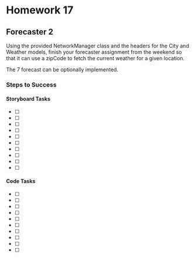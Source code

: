 # Homework 17

## Forecaster 2

Using the provided NetworkManager class and the headers for the City and Weather models, finish your forecaster assignment from the weekend so that it can use a zipCode to fetch the current weather for a given location.

The 7 forecast can be optionally implemented.

### Steps to Success

#### Storyboard Tasks

* [ ]
* [ ]
* [ ]
* [ ]
* [ ]
* [ ]
* [ ]
* [ ]
* [ ]
* [ ]

#### Code Tasks

* [ ]
* [ ]
* [ ]
* [ ]
* [ ]
* [ ]
* [ ]
* [ ]
* [ ]
* [ ]
